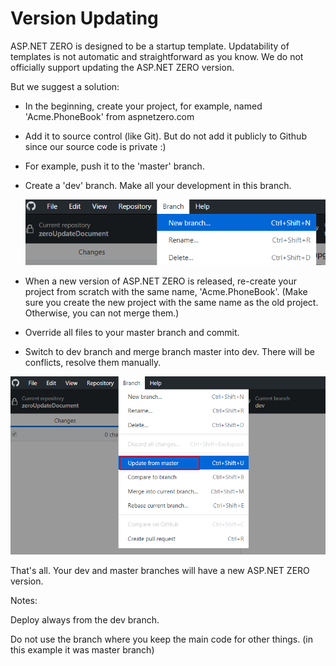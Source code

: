 # Version Updating

ASP.NET ZERO is designed to be a startup template. Updatability of templates is not automatic and straightforward as you know. We do not officially support updating the ASP.NET ZERO version.

But we suggest a solution:

- In the beginning, create your project, for example, named 'Acme.PhoneBook' from aspnetzero.com

- Add it to source control (like Git). But do not add it publicly to Github since our source code is private :)

- For example, push it to the 'master' branch.

- Create a 'dev' branch. Make all your development in this branch.

  ![version-update-new-brach](images/version-update-new-brach.png)

- When a new version of ASP.NET ZERO is released, re-create your project from scratch with the same name, 'Acme.PhoneBook'. (Make sure you create the new project with the same name as the old project. Otherwise, you can not merge them.)

- Override all files to your master branch and commit.

- Switch to dev branch and merge branch master into dev. There will be conflicts, resolve them manually.

![version-update-update-from-master](images/version-update-update-from-master.png)

That's all. Your dev and master branches will have a new ASP.NET ZERO version.

Notes:

 Deploy always from the dev branch.

 Do not use the branch where you keep the main code for other things. (in this example it was master branch)


